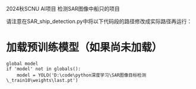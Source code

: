 2024秋SCNU AI项目
检测SAR图像中船只的项目

请注意在SAR_ship_detection.py中将以下代码段的路径修改成实际路径再运行：
   # 加载预训练模型（如果尚未加载）
    global model
    if 'model' not in globals():
        model = YOLO('D:\code\python深度学习\SAR图像目标检测\_train10\weights\last.pt')
